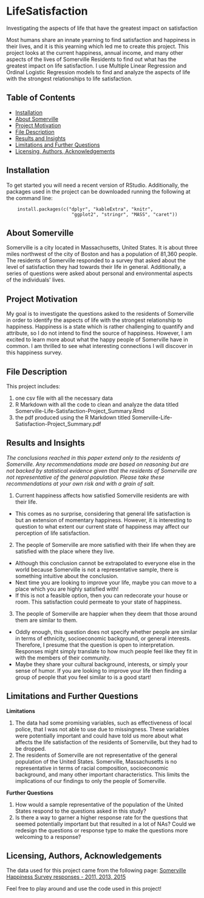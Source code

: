 # LifeSatisfaction
Investigating the aspects of life that have the greatest impact on satisfaction

Most humans share an innate yearning to find satisfaction and happiness in their lives, and it is this yearning which led me to create this project. This project looks at the current happiness, annual income, and many other aspects of the lives of Somerville Residents to find out what has the greatest impact on life satisfaction. I use Multiple Linear Regression and Ordinal Logistic Regression models to find and analyze the aspects of life with the strongest relationships to life satisfaction. 

## Table of Contents
* [Installation](#Installation)
* [About Somerville](#About)
* [Project Motivation](#motivation)
* [File Description](#description)
* [Results and Insights](#Results)
* [Limitations and Further Questions](#Limitations)
* [Licensing, Authors, Acknowledgements](#licensing)

## Installation
To get started you will need a recent version of RStudio. Additionally, the packages used in the project can be downloaded running the following at the command line:
    
        install.packages(c("dplyr", "kableExtra", "knitr", 
                            "ggplot2", "stringr", "MASS", "caret"))
                            
## About Somerville <a name="About"></a>
Somerville is a city located in Massachusetts, United States. It is about three miles northwest of the city of Boston and has a population of 81,360 people. The residents of Somerville responded to a survey that asked about  the level of satisfaction they had towards their life in general. Additionally, a series of questions were asked about personal and environmental aspects of the individuals' lives.   

## Project Motivation <a name="motivation"></a>
My goal is to investigate the questions asked to the residents of Somerville in order to identify the aspects of life with the strongest relationship to happiness. Happiness is a state which is rather challenging to quantify and attribute, so I do not intend to find the source of happiness. However, I am excited to learn more about what the happy people of Somerville have in common. I am thrilled to see what interesting connections I will discover in this happiness survey.

## File Description <a name="description"></a>
This project includes:
1. one csv file with all the necessary data
2. R Markdown with all the code to clean and analyze the data titled Somerville-Life-Satisfaction-Project_Summary.Rmd
3. the pdf produced using the R Markdown titled Somerville-Life-Satisfaction-Project_Summary.pdf 

## Results and Insights <a name="Results"></a>
*The conclusions reached in this paper extend only to the residents of Somerville. Any recommendations made are based on reasoning but are not backed by statistical evidence given that the residents of Somerville are not representative of the general population. Please take these recommendations at your own risk and with a grain of salt.*  

1. Current happiness affects how satisfied Somerville residents are with their life.
- This comes as no surprise, considering that general life satisfaction is but an extension of momentary happiness. However, it is interesting to question to what extent our current state of happiness may affect our perception of life satisfaction. 

2. The people of Somerville are more satisfied with their life when they are satisfied with the place where they live.
- Although this conclusion cannot be extrapolated to everyone else in the world because Somerville is not a representative sample, there is something intuitive about the conclusion. 
- Next time you are looking to improve your life, maybe you can move to a place which you are highly satisfied with!
- If this is not a feasible option, then you can redecorate your house or room. This satisfaction could permeate to your state of happiness.

3. The people of Somerville are happier when they deem that those around them are similar to them.
- Oddly enough, this question does not specify whether people are similar in terms of ethnicity, socioeconomic background, or general interests. Therefore, I presume that the question is open to interpretation. Responses might simply translate to how much people feel like they fit in with the members of their community.
-  Maybe they share your cultural background, interests, or simply your sense of humor. If you are looking to improve your life then finding a group of people that you feel similar to is a good start!

## Limitations and Further Questions <a name="Limitations"></a>
**Limitations**  
1. The data had some promising variables, such as effectiveness of local police, that I was not able to use due to missingness. These variables were potentially important and could have told us more about what affects the life satisfaction of the residents of Somerville, but they had to be dropped.
2. The residents of Somerville are not representative of the general population of the United States. Somerville, Massachusetts is no representative in terms of racial composition, socioeconomic background, and many other important characteristics. This limits the implications of our findings to only the people of Somerville. 

**Further Questions**
1. How would a sample representative of the population of the United States respond to the questions asked in this study?
2. Is there a way to garner a higher response rate for the questions that seemed potentially important but that resulted in a lot of NAs? Could we redesign the questions or response type to make the questions more welcoming to a response?

## Licensing, Authors, Acknowledgements <a name="licensing"></a>
The data used for this project came from the following page:
[Somerville Happiness Survey responses - 2011, 2013, 2015](https://catalog.data.gov/dataset/somerville-happiness-survey-responses-2011-2013-2015) 

Feel free to play around and use the code used in this project!

